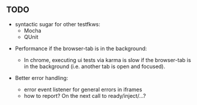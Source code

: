 TODO
----
- syntactic sugar for other testfkws:
  * Mocha
  * QUnit

* Performance if the browser-tab is in the background:
  - In chrome, executing ui tests via karma is slow if
    the browser-tab is in the background (i.e. another tab is open and focused).

* Better error handling:
  - error event listener for general errors in iframes
  - how to report? On the next call to ready/inject/...?
